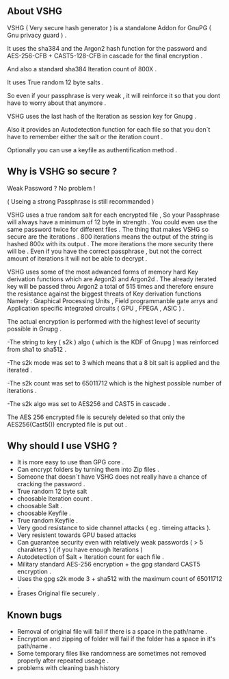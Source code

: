 About VSHG
-------------

VSHG ( Very secure hash generator ) is a standalone Addon for GnuPG ( Gnu privacy guard ) .

It uses the sha384 and the Argon2 hash function for the password and 
AES-256-CFB + CAST5-128-CFB in cascade for the final encryption . 

And also a standard sha384 Iteration count of 800X .

It uses True random 12 byte salts .

So even if your passphrase is very weak , it will reinforce it so that 
you dont have to worry about that anymore .

VSHG uses the last hash of the Iteration as session key for Gnupg .

Also it provides an Autodetection function for each file so that you
don´t have to remember either the salt or the iteration count . 

Optionally you can use a keyfile as authentification method .

Why is VSHG so secure ?
-----------------------
Weak Password ? No problem !

( Useing a strong Passphrase is still recommanded ) 

VSHG uses a true random salt for each encrypted file , So your 
Passphrase will always have a minimum of 12 byte in strength .
You could even use the same password twice for different files .
The thing that makes VSHG so secure are the iterations .
800 iterations means the output of the string is hashed 800x 
with its output . 
The more iterations the more security there will be .
Even if you have the correct passphrase , but not the correct
amount of iterations it will not be able to decrypt .

VSHG uses some of the most adwanced forms of memory hard Key derivation functions which are 
Argon2i and Argon2d . The already iterated key will be passed throu Argon2 a total of 515 times 
and therefore ensure the resistance against the biggest threats of Key derivation functions 
Namely : Graphical Processing Units , Field programmanble gate arrys and 
Application specific integrated circuits ( GPU , FPEGA , ASIC ) .

The actual encryption is performed with the highest level of security possible in Gnupg . 

-The string to key ( s2k ) algo ( which is the KDF of Gnupg ) was reinforced from sha1 to sha512 . 

-The s2k mode was set to 3 which means that a 8 bit salt is applied and the iterated .

-The s2k count was set to 65011712 which is the highest possible number of iterations . 

-The s2k algo was set to AES256 and CAST5 in cascade . 

The AES 256 encrypted file is securely deleted so that only the AES256(Cast5()) encrypted file is put out . 

Why should I use VSHG ? 
-----------------------
* It is more easy to use than GPG core . 
* Can encrypt folders by turning them into Zip files .
* Someone that doesn´t have VSHG does not really have a chance of cracking the password .
* True random 12 byte salt 
* choosable Iteration count .
* choosable Salt . 
* choosable Keyfile .
* True random Keyfile . 
* Very good resistance to side channel attacks ( eg . timeing attacks ).
* Very resistent towards GPU based attacks 
* Can guarantee security even with relatively weak passwords ( > 5 charakters )
  ( if you have enough Iterations ) 
* Autodetection of Salt + Iteration count for each file . 
* Military standard AES-256 encryption + the gpg standard CAST5 encryption .
* Uses the gpg s2k mode 3 + sha512 with the maximum count of 65011712 .
* Erases Original file securely .

Known bugs
------------

* Removal of original file will fail if there is a space in the path/name . 
* Encryption and zipping of folder will fail if the folder has a space in it's path/name . 
* Some temporary files like randomness are sometimes not removed properly after repeated useage .  
* problems with cleaning bash history 
